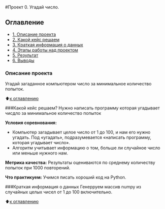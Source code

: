 #Проект 0. Угадай число.

## Оглавление
- [1. Описание проекта](https://github.com/meshkova-if/SF_data_science/blob/main/project_0/README.md#описание-проекта)
- [2. Какой кейс решаем](https://github.com/meshkova-if/SF_data_science/blob/main/project_0/README.md#Какой-кейс-решаем)
- [3. Краткая информация о данных](https://github.com/meshkova-if/SF_data_science/blob/main/project_0/README.md#Краткая-информация-о-данных)
- [4. Этапы работы над проектом](https://github.com/meshkova-if/SF_data_science/blob/main/project_0/README.md#Этапы-работы-над-проектом)
- [5. Результат](https://github.com/meshkova-if/SF_data_science/blob/main/project_0/README.md#Результат)
- [6. Выводы](https://github.com/meshkova-if/SF_data_science/blob/main/project_0/README.md#Выводы)

### Описание проекта
Угадай загаданное компьютером число за минимальное количество попыток.

:arrow_up:[к оглавлению](https://github.com/meshkova-if/SF_data_science/tree/main/project_0#Оглавление)


###Какой кейс решаем?
Нужно написать программу которая угадывает чисдло за минимальное количество попыток

**Условия соревнования:**
- Компьютер загадывает целое число от 1 до 100, и нам его нужно угадать. Под «угадать», подразумевается «написать программу, которая угадывает число».
- Алгоритм учитывает информацию о том, больше ли случайное число или меньше нужного нам.

**Метрика качества:**
Результаты оцениваются по среднему количеству попыток при 1000 повторений.

**Что практикуем:**
Учимся писать хороший код на Python.


###Краткая информация о данных
Генерруем массив numpy из случайных целых чисел от 1 до 100 включительно. 

:arrow_up:[к оглавлению](https://github.com/meshkova-if/SF_data_science/tree/main/project_0#Оглавление)
